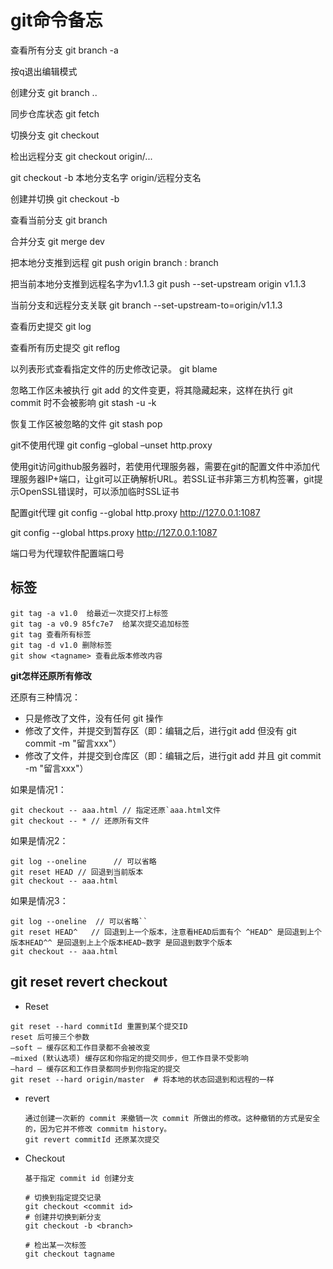 # git命令备忘

查看所有分支 git branch -a

按q退出编辑模式

创建分支 git branch ..

同步仓库状态 git fetch

切换分支 git checkout

检出远程分支 git checkout origin/...

git checkout -b 本地分支名字 origin/远程分支名

创建并切换 git checkout -b 

查看当前分支 git branch

合并分支 git merge dev

把本地分支推到远程   git push origin  branch : branch 

把当前本地分支推到远程名字为v1.1.3  git push --set-upstream origin v1.1.3

当前分支和远程分支关联 git branch --set-upstream-to=origin/v1.1.3

查看历史提交 git log

查看所有历史提交 git reflog

以列表形式查看指定文件的历史修改记录。 git blame <file>

忽略工作区未被执行 git add 的文件变更，将其隐藏起来，这样在执行 git commit 时不会被影响  git stash -u -k    

 恢复工作区被忽略的文件   git stash pop          

git不使用代理 git config –global –unset http.proxy 

使用git访问github服务器时，若使用代理服务器，需要在git的配置文件中添加代理服务器IP+端口，让git可以正确解析URL。若SSL证书非第三方机构签署，git提示OpenSSL错误时，可以添加临时SSL证书

配置git代理 git config --global  http.proxy http://127.0.0.1:1087  

git config --global  https.proxy http://127.0.0.1:1087

端口号为代理软件配置端口号

## 标签

```
git tag -a v1.0  给最近一次提交打上标签
git tag -a v0.9 85fc7e7  给某次提交追加标签
git tag 查看所有标签
git tag -d v1.0 删除标签
git show <tagname> 查看此版本修改内容
```

**git怎样还原所有修改**

还原有三种情况：

- 只是修改了文件，没有任何 git 操作
- 修改了文件，并提交到暂存区（即：编辑之后，进行git add 但没有 git commit -m "留言xxx"）
- 修改了文件，并提交到仓库区（即：编辑之后，进行git add 并且 git commit -m "留言xxx"）

如果是情况1：

```
git checkout -- aaa.html // 指定还原`aaa.html文件
git checkout -- * // 还原所有文件
```

如果是情况2：

```
git log --oneline      // 可以省略
git reset HEAD // 回退到当前版本
git checkout -- aaa.html
```

如果是情况3：

```
git log --oneline  // 可以省略``
git reset HEAD^   // 回退到上一个版本，注意看HEAD后面有个 ^HEAD^ 是回退到上个版本HEAD^^ 是回退到上上个版本HEAD~数字 是回退到数字个版本
git checkout -- aaa.html
```

## git reset revert checkout

- Reset

```
git reset --hard commitId 重置到某个提交ID
reset 后可接三个参数
–soft – 缓存区和工作目录都不会被改变
–mixed (默认选项) 缓存区和你指定的提交同步，但工作目录不受影响
–hard – 缓存区和工作目录都同步到你指定的提交
git reset --hard origin/master  # 将本地的状态回退到和远程的一样
```

- revert

  ```
  通过创建一次新的 commit 来撤销一次 commit 所做出的修改。这种撤销的方式是安全的，因为它并不修改 commitm history。
  git revert commitId 还原某次提交
  ```

  

- Checkout

  ```
  基于指定 commit id 创建分支
  
  # 切换到指定提交记录
  git checkout <commit id>
  # 创建并切换到新分支
  git checkout -b <branch>
  
  # 检出某一次标签
  git checkout tagname
  ```

  